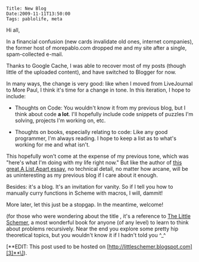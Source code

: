     Title: New Blog
    Date:2009-11-11T13:50:00
    Tags: pablolife, meta

Hi all,

In a financial confusion (new cards invalidate old ones,
internet companies), the former host of morepablo.com dropped me and my site
after a single, spam-collected e-mail.

<!-- more -->

Thanks to Google Cache, I was able to recover most of my posts (though little
of the uploaded content), and have switched to Blogger for now.

In many ways, the change is very good: like when I moved from LiveJournal to
More Paul, I think it's time for a change in tone. In this iteration, I hope
to include:

* Thoughts on Code: You wouldn't know it from my previous blog, but I think about code **a lot**. I'll hopefully include code snippets of puzzles I'm solving, projects I'm working on, etc.

* Thoughts on books, especially relating to code: Like any good programmer, I'm always reading. I hope to keep a list as to what's working for me and what isn't.

This hopefully won't come at the expense of my previous tone, which was
"here's what I'm doing with my life right now." But like the author of [this
great A List Apart essay][1], no technical detail, no matter how arcane, will
be as uninteresting as my previous blog if I care about it enough.

Besides: it's a blog. It's an invitation for vanity. So if I tell you how to
manually curry functions in Scheme with macros, I will, dammit!

More later, let this just be a stopgap. In the meantime, welcome!

(for those who were wondering about the title , it's a reference to [The Little
Schemer][2], a most wonderful book for anyone (of any level) to learn to think
about problems recursively. Near the end you explore some pretty hip
theoretical topics, but you wouldn't know it if I hadn't told you ^_^

\[**EDIT:  This post used to be hosted on [http://littleschemer.blogspot.com][3]**\]).


   [1]: http://www.alistapart.com/articles/writeliving/
   [2]: http://www.ccs.neu.edu/home/matthias/BTLS/
   [3]: http://littleschemer.blogspot.com
